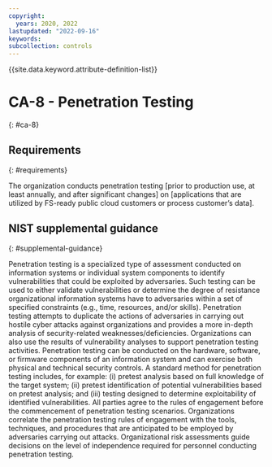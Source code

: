 ```yaml
---
copyright:
  years: 2020, 2022
lastupdated: "2022-09-16"
keywords: 
subcollection: controls
---
```


{{site.data.keyword.attribute-definition-list}}

# CA-8 - Penetration Testing
{: #ca-8}

## Requirements
{: #requirements}

The organization conducts penetration testing [prior to production use, at least annually, and after significant changes] on [applications that are utilized by FS-ready public cloud customers or process customer’s data].

## NIST supplemental guidance
{: #supplemental-guidance}

Penetration testing is a specialized type of assessment conducted on information systems or individual system components to identify vulnerabilities that could be exploited by adversaries. Such testing can be used to either validate vulnerabilities or determine the degree of resistance organizational information systems have to adversaries within a set of specified constraints (e.g., time, resources, and/or skills). Penetration testing attempts to duplicate the actions of adversaries in carrying out hostile cyber attacks against organizations and provides a more in-depth analysis of security-related weaknesses/deficiencies. Organizations can also use the results of vulnerability analyses to support penetration testing activities. Penetration testing can be conducted on the hardware, software, or firmware components of an information system and can exercise both physical and technical security controls. A standard method for penetration testing includes, for example: (i) pretest analysis based on full knowledge of the target system; (ii) pretest identification of potential vulnerabilities based on pretest analysis; and (iii) testing designed to determine exploitability of identified vulnerabilities. All parties agree to the rules of engagement before the commencement of penetration testing scenarios. Organizations correlate the penetration testing rules of engagement with the tools, techniques, and procedures that are anticipated to be employed by adversaries carrying out attacks. Organizational risk assessments guide decisions on the level of independence required for personnel conducting penetration testing.


